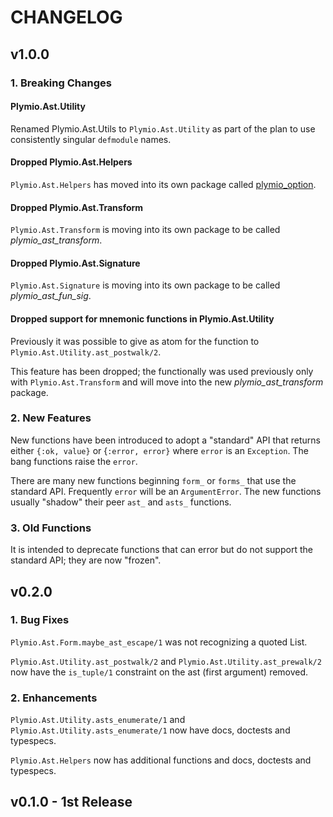 # CHANGELOG

## v1.0.0

### 1. Breaking Changes

#### Plymio.Ast.Utility

Renamed Plymio.Ast.Utils to `Plymio.Ast.Utility` as part of the plan to use consistently singular `defmodule` names.

#### Dropped Plymio.Ast.Helpers

`Plymio.Ast.Helpers` has moved into its own package called [plymio_option](https://hex.pm/packages/plymio_option).

#### Dropped Plymio.Ast.Transform

`Plymio.Ast.Transform` is moving into its own package to be called *plymio_ast_transform*.

#### Dropped Plymio.Ast.Signature

`Plymio.Ast.Signature` is moving into its own package to be called *plymio_ast_fun_sig*.

#### Dropped support for mnemonic functions in Plymio.Ast.Utility

Previously it was possible to give as atom for the function to 
`Plymio.Ast.Utility.ast_postwalk/2`.

This feature has been dropped; the functionally was used previously only with
`Plymio.Ast.Transform` and will move into the new *plymio_ast_transform* package.

### 2. New Features

New functions have been introduced to adopt a "standard" API that returns either `{:ok, value}` or {`:error, error}` where `error` is an `Exception`.  The bang functions raise the `error`.

There are many new functions beginning `form_` or `forms_` that use the standard API. Frequently  `error` will be an `ArgumentError`. The new functions usually "shadow" their peer `ast_` and `asts_` functions.

### 3. Old Functions

It is intended to deprecate functions that can error but do not support the  standard API; they are now "frozen".

## v0.2.0

### 1. Bug Fixes

`Plymio.Ast.Form.maybe_ast_escape/1` was not recognizing a quoted List.

`Plymio.Ast.Utility.ast_postwalk/2` and `Plymio.Ast.Utility.ast_prewalk/2`
now have the `is_tuple/1` constraint on the ast (first argument) removed.

### 2. Enhancements

`Plymio.Ast.Utility.asts_enumerate/1` and
`Plymio.Ast.Utility.asts_enumerate/1` now have docs, doctests and typespecs.

`Plymio.Ast.Helpers` now has additional functions and docs, doctests
and typespecs.

## v0.1.0 - 1st Release

